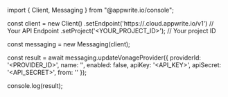 import { Client, Messaging } from "@appwrite.io/console";

const client = new Client()
    .setEndpoint('https://<REGION>.cloud.appwrite.io/v1') // Your API Endpoint
    .setProject('<YOUR_PROJECT_ID>'); // Your project ID

const messaging = new Messaging(client);

const result = await messaging.updateVonageProvider({
    providerId: '<PROVIDER_ID>',
    name: '<NAME>',
    enabled: false,
    apiKey: '<API_KEY>',
    apiSecret: '<API_SECRET>',
    from: '<FROM>'
});

console.log(result);
